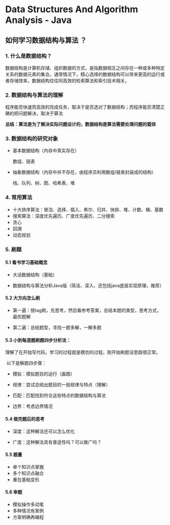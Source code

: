 # Data Structures And Algorithm Analysis - Java

 

## 如何学习数据结构与算法 ？

### 1. 什么是数据结构？

数据结构是计算机存储、组织数据的方式，是指数据相互之间存在一种或多种特定关系的数据元素的集合。通常情况下，精心选择的数据结构可以带来更高的运行或者存储效率，数据结构往往同高效的检索算法和索引技术相关。

### 2. 数据结构与算法的理解

程序能否快速而高效的完成任务，取决于是否选对了数据结构；而程序能否清楚正确的把问题解决，取决于算法

**总结：算法是为了解决实际问题设计的，数据结构是算法需要处理问题的载体**

### 3. 数据结构的研究对象

- 基本数据结构（内存中真实存在）

  数组、链表

- 抽象数据结构（内存中并不存在，由程序员利用数组/链表封装成的结构）

  栈、队列、树、图、哈希表、堆

### 4. 常用算法

- 十大排序算法：冒泡、选择、插入、希尔、归并、快排、堆、计数、桶、基数
- 搜索算法：深度优先遍历、广度优先遍历、二分搜索
- 贪心
- 回溯
- 动态规划

### 5. 刷题

#### 5.1 看书学习基础概念

- 大话数据结构（基础）

- 数据结构与算法分析Java版（简洁、深入、还包括java底层实现原理，推荐）

#### 5.2 大方向怎么刷

- 第一遍：按tag刷，先思考，然后看参考答案，总结本题的类型，思考方式，最优题解

- 第二遍：总结题型，寻找一题多解，一解多题

#### 5.3 小到每道题刷题四步分析法：

​		理解了在开始写代码，学习的过程就是模仿的过程，刚开始刷题没思路很正常。

​		以下是解题四步骤：

- 模拟：模拟题目的运行（画图）

- 规律：尝试总结出题目的一般规律与特点（理解）

- 匹配：匹配找到符合这些特点的数据结构与算法

- 边界：考虑边界情况

#### 5.4 做完题后的思考

- 深度：这种解法还可以怎么优化

- 广度：这种解法具有普适性吗？可以推广吗？

#### 5.5 题量

- 单个知识点掌握
- 多个知识点融合
- 重在基础变形

#### 5.6 审题

- 模拟操作多动笔
- 多种情况有案例
- 方案明确再编程